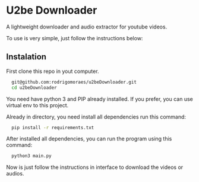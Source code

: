 # U2be Downloader

A lightweight downloader and audio extractor for youtube videos.

To use is very simple, just follow the instructions below:

## Instalation

First clone this repo in yout computer.

```bash
  git@github.com:rodrigomoraes/u2beDownloader.git
  cd u2beDownloader
```

You need have python 3 and PIP already installed.
If you prefer, you can use virtual env to this project.

Already in directory, you need install all dependencies run this command:

```bash
  pip install -r requirements.txt
```

After installed all dependencies, you can run the program using this command:

```bash
  python3 main.py
```

Now is just follow the instructions in interface to download the videos or audios.
